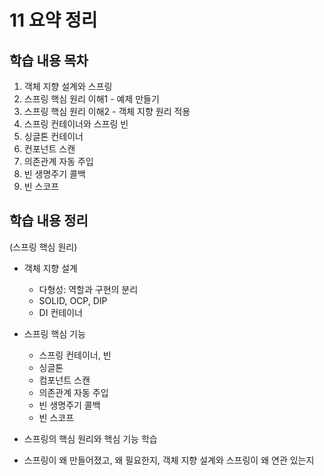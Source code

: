 # 11 요약 정리

## 학습 내용 목차
1) 객체 지향 설계와 스프링
2) 스프링 핵심 원리 이해1 - 예제 만들기
3) 스프링 핵심 원리 이해2 - 객체 지향 원리 적용 
4) 스프링 컨테이너와 스프링 빈
5) 싱글톤 컨테이너
6) 컨포넌트 스캔
7) 의존관계 자동 주입
8) 빈 생명주기 콜백
9) 빈 스코프

## 학습 내용 정리

(스프링 핵심 원리)
- 객체 지향 설계
  - 다형성: 역할과 구현의 분리
  - SOLID, OCP, DIP
  - DI 컨테이너
- 스프링 핵심 기능
  - 스프링 컨테이너, 빈
  - 싱글톤
  - 컴포넌트 스캔
  - 의존관계 자동 주입
  - 빈 생명주기 콜백
  - 빈 스코프

- 스프링의 핵심 원리와 핵심 기능 학습
- 스프링이 왜 만들어졌고, 왜 필요한지, 객체 지향 설계와 스프링이 왜 연관 있는지